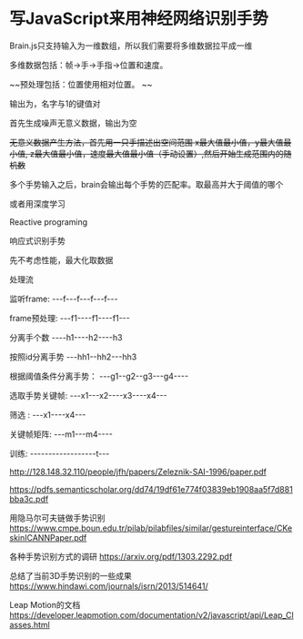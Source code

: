# 写JavaScript来用神经网络识别手势

Brain.js只支持输入为一维数组，所以我们需要将多维数据拉平成一维

多维数据包括：帧->手->手指->位置和速度。


~~预处理包括：位置使用相对位置。 ~~

输出为，名字与1的键值对

首先生成噪声无意义数据，输出为空

~~无意义数据产生方法，首先用一只手描述出空间范围 x最大值最小值，y最大值最小值, z最大值最小值，速度最大值最小值（手动设置）,然后开始生成范围内的随机数~~

多个手势输入之后，brain会输出每个手势的匹配率。取最高并大于阈值的哪个

或者用深度学习

Reactive programing

响应式识别手势

先不考虑性能，最大化取数据


处理流

监听frame: ---f---f---f---f---

frame预处理: ---f1----f1----f1---

分离手个数  ----h1----h2----h3

按照id分离手势 ---hh1--hh2---hh3

根据阈值条件分离手势：     ---g1--g2--g3---g4----

选取手势关键帧:  ---x1---x2----x3----x4---

筛选 : ---x1----x4---

关键帧矩阵:   ---m1---m4----

训练:      ------------------t---




http://128.148.32.110/people/jfh/papers/Zeleznik-SAI-1996/paper.pdf

https://pdfs.semanticscholar.org/dd74/19df61e774f03839eb1908aa5f7d881bba3c.pdf

用隐马尔可夫链做手势识别
https://www.cmpe.boun.edu.tr/pilab/pilabfiles/similar/gestureinterface/CKeskinICANNPaper.pdf

各种手势识别方式的调研
https://arxiv.org/pdf/1303.2292.pdf

总结了当前3D手势识别的一些成果
https://www.hindawi.com/journals/isrn/2013/514641/

Leap Motion的文档
https://developer.leapmotion.com/documentation/v2/javascript/api/Leap_Classes.html
